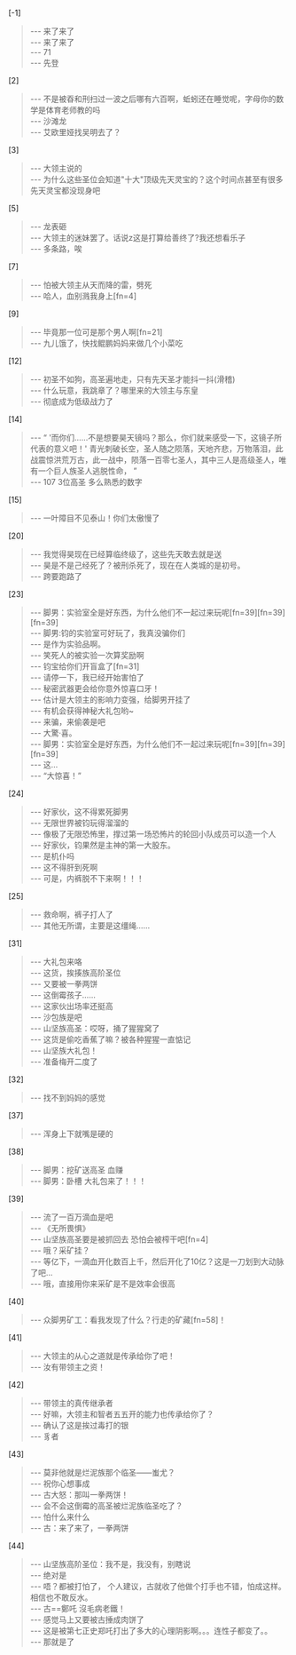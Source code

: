 
[-1] 
>--- 来了来了<br>
>--- 来了来了<br>
>--- 71<br>
>--- 先登<br>

[2] 
>--- 不是被昋和刑扫过一波之后哪有六百啊，蚯蚓还在睡觉呢，字母你的数学是体育老师教的吗<br>
>--- 沙滩龙<br>
>--- 艾欧里娅找吴明去了？<br>

[3] 
>--- 大领主说的<br>
>--- 为什么这些圣位会知道"十大"顶级先天灵宝的？这个时间点甚至有很多先天灵宝都没现身吧<br>

[5] 
>--- 龙表砸<br>
>--- 大领主的迷妹罢了。话说z这是打算给善终了?我还想看乐子<br>
>--- 多条路，唉<br>

[7] 
>--- 怕被大领主从天而降的雷，劈死<br>
>--- 哈人，血别溅我身上[fn=4]<br>

[9] 
>--- 毕竟那一位可是那个男人啊[fn=21]<br>
>--- 九儿饿了，快找鲲鹏妈妈来做几个小菜吃<br>

[12] 
>--- 初圣不如狗，高圣遍地走，只有先天圣才能抖一抖(滑稽)<br>
>--- 什么玩意，我跳章了？哪里来的大领主与东皇<br>
>--- 彻底成为低级战力了<br>

[14] 
>--- “
'而你们……不是想要昊天镜吗？那么，你们就来感受一下，这镜子所代表的意义吧！'
青光刺破长空，圣人随之陨落，天地齐悲，万物落泪，此战震惊洪荒万古，此一战中，陨落一百零七圣人，其中三人是高级圣人，唯有一个巨人族圣人逃脱性命，
”<br>
>--- 107 3位高圣  多么熟悉的数字<br>

[15] 
>--- 一叶障目不见泰山！你们太傲慢了<br>

[20] 
>--- 我觉得昊现在已经算临终级了，这些先天敢去就是送<br>
>--- 昊是不是己经死了？被刑杀死了，现在在人类城的是初号。<br>
>--- 跨要跑路了<br>

[23] 
>--- 脚男：实验室全是好东西，为什么他们不一起过来玩呢[fn=39][fn=39][fn=39]<br>
>--- 脚男:钧的实验室可好玩了，我真没骗你们<br>
>--- 是作为实验品啊。<br>
>--- 笑死人的被实验一次算奖励啊<br>
>--- 钧宝给你们开盲盒了[fn=31]<br>
>--- 请停一下，我已经开始害怕了<br>
>--- 秘密武器更会给你意外惊喜口牙！<br>
>--- 估计是大领主的影响力变强，给脚男开挂了<br>
>--- 有机会获得神秘大礼包哟~<br>
>--- 来骗，来偷袭是吧<br>
>--- 大驚·喜。<br>
>--- 脚男：实验室全是好东西，为什么他们不一起过来玩呢[fn=39][fn=39][fn=39]<br>
>--- 这…<br>
>--- “大惊喜！”<br>

[24] 
>--- 好家伙，这不得累死脚男<br>
>--- 无限世界被钧玩得溜溜的<br>
>--- 像极了无限恐怖里，撑过第一场恐怖片的轮回小队成员可以造一个人<br>
>--- 好家伙，钧果然是主神的第一大股东。<br>
>--- 是机仆吗<br>
>--- 这不得肝到死啊<br>
>--- 可是，内裤脱不下来啊！！！<br>

[25] 
>--- 救命啊，裤子打人了<br>
>--- 其他无所谓，主要是这缰绳……<br>

[31] 
>--- 大礼包来咯<br>
>--- 这货，挨揍族高阶圣位<br>
>--- 又要被一拳两饼<br>
>--- 这倒霉孩子……<br>
>--- 这家伙出场率还挺高<br>
>--- 沙包族是吧<br>
>--- 山坚族高圣：哎呀，捅了猩猩窝了<br>
>--- 这货是偷吃香蕉了嘛？被各种猩猩一直惦记<br>
>--- 山坚族大礼包！<br>
>--- 准备梅开二度了<br>

[32] 
>--- 找不到妈妈的感觉<br>

[37] 
>--- 浑身上下就嘴是硬的<br>

[38] 
>--- 脚男：挖矿送高圣 血赚<br>
>--- 脚男：卧槽 大礼包来了！！！<br>

[39] 
>--- 流了一百万滴血是吧<br>
>--- 《无所畏惧》<br>
>--- 山坚族高圣要是被抓回去 恐怕会被榨干吧[fn=4]<br>
>--- 哦？采矿挂？<br>
>--- 等亿下，一滴血开化数百上千，然后开化了10亿？这是一刀划到大动脉了吧…<br>
>--- 哦，直接用你来采矿是不是效率会很高<br>

[40] 
>--- 众脚男矿工：看我发现了什么？行走的矿藏[fn=58]！<br>

[41] 
>--- 大领主的从心之道就是传承给你了吧！<br>
>--- 汝有带领主之资！<br>

[42] 
>--- 带领主的真传继承者<br>
>--- 好嘛，大领主和智者五五开的能力也传承给你了？<br>
>--- 确认了这是挨过毒打的银<br>
>--- 豸者<br>

[43] 
>--- 莫非他就是烂泥族那个临圣——蚩尤？<br>
>--- 祝你心想事成<br>
>--- 古大怒：那叫一拳两饼！<br>
>--- 会不会这倒霉的高圣被烂泥族临圣吃了？<br>
>--- 怕什么来什么<br>
>--- 古：来了来了，一拳两饼<br>

[44] 
>--- 山坚族高阶圣位：我不是，我没有，别瞎说<br>
>--- 绝对是<br>
>--- 唔？都被打怕了，
个人建议，古就收了他做个打手也不错，怕成这样。相信也不敢反水。<br>
>--- 古=\=鄭吒
沒毛病老鐵！<br>
>--- 感觉马上又要被古捶成肉饼了<br>
>--- 这是被第七正史郑吒打出了多大的心理阴影啊。。。连性子都变了。。<br>
>--- 那就是了<br>
